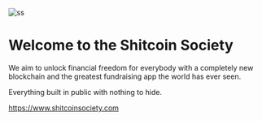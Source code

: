 ![ss](https://github.com/user-attachments/assets/f7c9919f-efd3-412f-a988-ed53d4e2b1b4)

# Welcome to the Shitcoin Society

We aim to unlock financial freedom for everybody with a completely new blockchain and the greatest fundraising app the world has ever seen.

Everything built in public with nothing to hide.

https://www.shitcoinsociety.com
